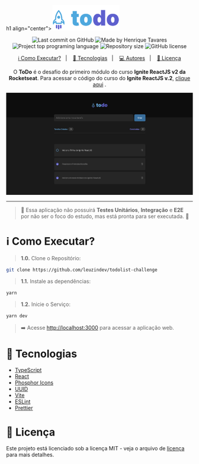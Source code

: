 h1 align="center">
  <img alt="Todo" title="ToDo" src="https://raw.githubusercontent.com/tavareshenrique/ignite-reactjs-v2/4a5f8d1f0f23271b588a504322e1292ab303fdc3/desafios/01-todo-list/src/assets/logo.svg" width="180px" />
</h1>

<p align="center">
  <img alt="Last commit on GitHub" src="https://img.shields.io/github/last-commit/tavareshenrique/ignite-reactjs-v2?color=4ea8de">
  <img alt="Made by Henrique Tavares" src="https://img.shields.io/badge/made%20by-Henrique Tavares-%20?color=4ea8de">
  <img alt="Project top programing language" src="https://img.shields.io/github/languages/top/tavareshenrique/ignite-reactjs-v2?color=5e60ce">
  <img alt="Repository size" src="https://img.shields.io/github/repo-size/tavareshenrique/ignite-reactjs-v2?color=5e60ce">
  <img alt="GitHub license" src="https://img.shields.io/github/license/tavareshenrique/ignite-reactjs-v2?color=5e60ce">
</p>

<p align="center">
  <a href="#information_source-como-executar">ℹ️ Como Executar?</a>&nbsp;&nbsp;&nbsp;|&nbsp;&nbsp;&nbsp;
  <a href="#rocket-tecnologias">🚀 Tecnologias</a>&nbsp;&nbsp;&nbsp;|&nbsp;&nbsp;&nbsp;
  <a href="#computer-autores">💻 Autores</a>&nbsp;&nbsp;&nbsp;|&nbsp;&nbsp;&nbsp;
  <a href="#memo-licença">📝 Licença</a>
</p>

<p align="center">
  O <b>ToDo</b> é o desafio do primeiro módulo do curso  <b>Ignite ReactJS v2 da Rocketseat</b>. Para acessar o código do curso do <b>Ignite ReactJS v.2</b>, <a href="https://github.com/leuzindev/todolist-challenge">clique aqui</a> .
</p>

<p align="center">
  <img src="https://raw.githubusercontent.com/tavareshenrique/ignite-reactjs-challenge-01-todo-list/main/src/assets/previews/preview.png" width="700"/>
</p>

---

> 🧪 Essa aplicação não possuirá **Testes Unitários**, **Integração** e **E2E** por não ser o foco do estudo, mas está pronta para ser executada. 🧪

# :information_source: Como Executar?

> **1.0.** Clone o Repositório:

```bash
git clone https://github.com/leuzindev/todolist-challenge
```

> **1.1.** Instale as dependências:

```bash
yarn
```

> **1.2.** Inicie o Serviço:

```bash
yarn dev
```

> ➡️ Acesse [http://localhost:3000](http://localhost:3000) para acessar a aplicação web.


# :rocket: Tecnologias

- [TypeScript](https://www.typescriptlang.org/)
- [React](https://pt-br.reactjs.org/)
- [Phosphor Icons](https://phosphoricons.com/)
- [UUID](https://github.com/uuidjs/uuid)
- [Vite](https://vitejs.dev/)
- [ESLint](https://eslint.org/)
- [Prettier](https://prettier.io/)


# :memo: Licença

Este projeto está licenciado sob a licença MIT - veja o arquivo de [licença](./LICENSE) para mais detalhes.